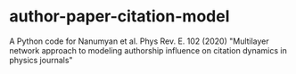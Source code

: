 # author-paper-citation-model
A Python code for Nanumyan et al. Phys Rev. E. 102 (2020) "Multilayer network approach to modeling authorship influence on citation dynamics in physics journals"
